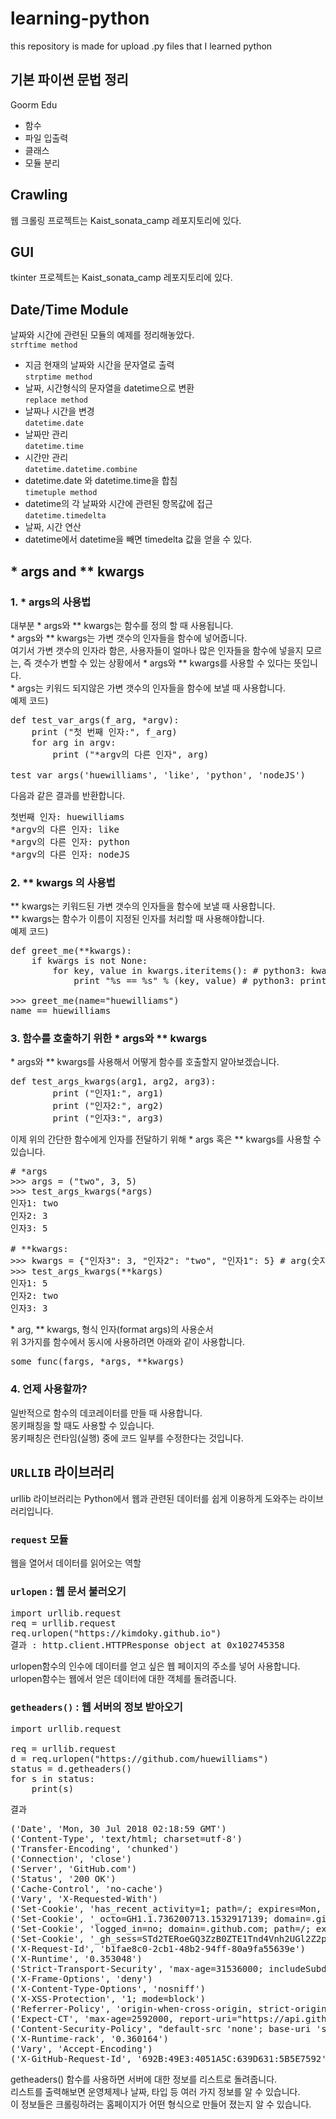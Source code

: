 # learning-python
this repository is made for upload .py files that I learned python

## 기본 파이썬 문법 정리 
Goorm Edu 
* 함수
* 파일 입출력
* 클래스
* 모듈 분리

## Crawling  
웹 크롤링 프로젝트는 Kaist_sonata_camp 레포지토리에 있다.

## GUI  
tkinter 프로젝트는 Kaist_sonata_camp 레포지토리에 있다.
  
## Date/Time Module  
날짜와 시간에 관련된 모듈의 예제를 정리해놓았다.  
`strftime method`  
  * 지금 현재의 날짜와 시간을 문자열로 출력  
`strptime method`    
  * 날짜, 시간형식의 문자열을 datetime으로 변환  
`replace method`    
  * 날짜나 시간을 변경    
`datetime.date`  
  * 날짜만 관리  
`datetime.time`  
  * 시간만 관리  
`datetime.datetime.combine`  
  * datetime.date 와 datetime.time을 합침    
`timetuple method`  
  * datetime의 각 날짜와 시간에 관련된 항목값에 접근  
`datetime.timedelta`  
  * 날짜, 시간 연산    
  * datetime에서 datetime을 빼면 timedelta 값을 얻을 수 있다.  
  
  
## * args and ** kwargs
### 1. * args의 사용법
대부분 * args와 ** kwargs는 함수를 정의 할 때 사용됩니다.  
\* args와 ** kwargs는 가변 갯수의 인자들을 함수에 넣어줍니다.   
여기서 가변 갯수의 인자라 함은, 사용자들이 얼마나 많은 인자들을 함수에 넣을지 모르는, 즉 갯수가 변할 수 있는 상황에서 * args와 ** kwargs를 사용할 수 있다는 뜻입니다.  
\* args는 키워드 되지않은 가변 갯수의 인자들을 함수에 보낼 때 사용합니다.  
예제 코드)  
<pre>
def test_var_args(f_arg, *argv):
    print ("첫 번째 인자:", f_arg)
    for arg in argv:
        print ("*argv의 다른 인자", arg)

test_var_args('huewilliams', 'like', 'python', 'nodeJS')
</pre>
다음과 같은 결과를 반환합니다.  
<pre>
첫번째 인자: huewilliams
*argv의 다른 인자: like
*argv의 다른 인자: python
*argv의 다른 인자: nodeJS
</pre>  
  
### 2. ** kwargs 의 사용법  
\** kwargs는 키워드된 가변 갯수의 인자들을 함수에 보낼 때 사용합니다.  
\** kwargs는 함수가 이름이 지정된 인자를 처리할 때 사용해야합니다.  
예제 코드)  
<pre>
def greet_me(**kwargs):
    if kwargs is not None:
        for key, value in kwargs.iteritems(): # python3: kwargs.items()
            print "%s == %s" % (key, value) # python3: print("%s == %s" % (key, value))

>>> greet_me(name="huewilliams")
name == huewilliams   </pre>
  
### 3. 함수를 호출하기 위한 \* args와 \** kwargs
\* args와 \** kwargs를 사용해서 어떻게 함수를 호출할지 알아보겠습니다.  
<pre>
def test_args_kwargs(arg1, arg2, arg3):
        print ("인자1:", arg1)
        print ("인자2:", arg2)
        print ("인자3:", arg3)
</pre>
이제 위의 간단한 함수에게 인자를 전달하기 위해 \* args 혹은 \** kwargs를 사용할 수 있습니다.  
<pre>
# *args
>>> args = ("two", 3, 5)
>>> test_args_kwargs(*args)
인자1: two
인자2: 3
인자3: 5

# **kwargs:
>>> kwargs = {"인자3": 3, "인자2": "two", "인자1": 5} # arg(숫자)는 위 함수의 인자의 이름과 같아야합니다.
>>> test_args_kwargs(**kargs)
인자1: 5
인자2: two
인자3: 3
</pre>
\* arg, \** kwargs, 형식 인자(format args)의 사용순서  
위 3가지를 함수에서 동시에 사용하려면 아래와 같이 사용합니다.  
<pre>
some_func(fargs, *args, **kwargs)
</pre>
  
### 4. 언제 사용할까?  
일반적으로 함수의 데코레이터를 만들 때 사용합니다.    
몽키패칭을 할 때도 사용할 수 있습니다.  
몽키패칭은 런타임(실행) 중에 코드 일부를 수정한다는 것입니다.
  
  
## `URLLIB` 라이브러리  
urllib 라이브러리는 Python에서 웹과 관련된 데이터를 쉽게 이용하게 도와주는 라이브러리입니다.  
### `request` 모듈 
웹을 열어서 데이터를 읽어오는 역할
### `urlopen` : 웹 문서 불러오기  
<pre>
import urllib.request
req = urllib.request
req.urlopen("https://kimdoky.github.io")
결과 : http.client.HTTPResponse object at 0x102745358
</pre>
urlopen함수의 인수에 데이터를 얻고 싶은 웹 페이지의 주소를 넣어 사용합니다. 
urlopen함수는 웹에서 얻은 데이터에 대한 객체를 돌려줍니다.
  
### `getheaders()` : 웹 서버의 정보 받아오기  
<pre>
import urllib.request

req = urllib.request
d = req.urlopen("https://github.com/huewilliams")
status = d.getheaders()
for s in status:
    print(s)
</pre>
결과
<pre>
('Date', 'Mon, 30 Jul 2018 02:18:59 GMT')
('Content-Type', 'text/html; charset=utf-8')
('Transfer-Encoding', 'chunked')
('Connection', 'close')
('Server', 'GitHub.com')
('Status', '200 OK')
('Cache-Control', 'no-cache')
('Vary', 'X-Requested-With')
('Set-Cookie', 'has_recent_activity=1; path=/; expires=Mon, 30 Jul 2018 03:18:58 -0000')
('Set-Cookie', '_octo=GH1.1.736200713.1532917139; domain=.github.com; path=/; expires=Thu, 30 Jul 2020 02:18:59 -0000')
('Set-Cookie', 'logged_in=no; domain=.github.com; path=/; expires=Fri, 30 Jul 2038 02:18:59 -0000; secure; HttpOnly')
('Set-Cookie', '_gh_sess=STd2TERoeGQ3ZzB0ZTE1Tnd4Vnh2UGl2Z2pOU3JNZVg1ekF5QkhpNk9mcE9Oa05EZG1rY05ySjA2N1RlTlFia0doaDczK1RPaW5qTXgzdkdUNXZNTmVBbU8zWmh4SjNhNUdSTW5kZ25aNWNyUEErSUtmM2k3SEs5TkRBSG1rV1IrVlBKUlo3eVJhN0pEYVRDTnZlVmp4L28va3IxVk1HeFNqcWhaZG5jaEdYbWFEQjYyYm14N1BZVGRuWCtnTmJZNUg4NFhlMUs2KzVHbFNtc0FvN2RzQT09LS0wNkVRRlNuUUtoNlZnWWFQemFab2Z3PT0%3D--b05f12638b71dcb9bc60b300270f0317f7fc19b9; path=/; secure; HttpOnly')
('X-Request-Id', 'b1fae8c0-2cb1-48b2-94ff-80a9fa55639e')
('X-Runtime', '0.353048')
('Strict-Transport-Security', 'max-age=31536000; includeSubdomains; preload')
('X-Frame-Options', 'deny')
('X-Content-Type-Options', 'nosniff')
('X-XSS-Protection', '1; mode=block')
('Referrer-Policy', 'origin-when-cross-origin, strict-origin-when-cross-origin')
('Expect-CT', 'max-age=2592000, report-uri="https://api.github.com/_private/browser/errors"')
('Content-Security-Policy', "default-src 'none'; base-uri 'self'; block-all-mixed-content; connect-src 'self' uploads.github.com status.github.com collector.githubapp.com api.github.com www.google-analytics.com github-cloud.s3.amazonaws.com github-production-repository-file-5c1aeb.s3.amazonaws.com github-production-upload-manifest-file-7fdce7.s3.amazonaws.com github-production-user-asset-6210df.s3.amazonaws.com wss://live.github.com; font-src assets-cdn.github.com; form-action 'self' github.com gist.github.com; frame-ancestors 'none'; frame-src render.githubusercontent.com; img-src 'self' data: assets-cdn.github.com identicons.github.com collector.githubapp.com github-cloud.s3.amazonaws.com *.githubusercontent.com; manifest-src 'self'; media-src 'none'; script-src assets-cdn.github.com; style-src 'unsafe-inline' assets-cdn.github.com")
('X-Runtime-rack', '0.360164')
('Vary', 'Accept-Encoding')
('X-GitHub-Request-Id', '692B:49E3:4051A5C:639D631:5B5E7592')
</pre>
getheaders() 함수를 사용하면 서버에 대한 정보를 리스트로 돌려줍니다.  
리스트를 출력해보면 운영체제나 날짜, 타입 등 여러 가지 정보를 알 수 있습니다.   
이 정보들은 크롤링하려는 홈페이지가 어떤 형식으로 만들어 졌는지 알 수 있습니다.  
